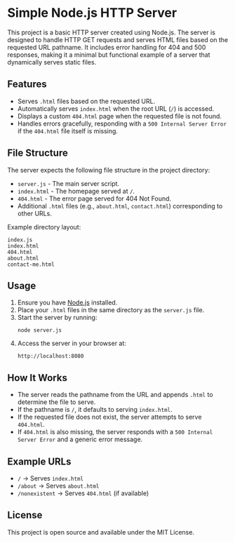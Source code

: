 # Simple Node.js HTTP Server

This project is a basic HTTP server created using Node.js. The server is designed to handle HTTP GET requests and serves HTML files based on the requested URL pathname. It includes error handling for 404 and 500 responses, making it a minimal but functional example of a server that dynamically serves static files.

## Features

- Serves `.html` files based on the requested URL.
- Automatically serves `index.html` when the root URL (`/`) is accessed.
- Displays a custom `404.html` page when the requested file is not found.
- Handles errors gracefully, responding with a `500 Internal Server Error` if the `404.html` file itself is missing.

## File Structure

The server expects the following file structure in the project directory:

- `server.js` - The main server script.
- `index.html` - The homepage served at `/`.
- `404.html` - The error page served for 404 Not Found.
- Additional `.html` files (e.g., `about.html`, `contact.html`) corresponding to other URLs.

Example directory layout:
```
index.js
index.html
404.html
about.html
contact-me.html
```

## Usage

1. Ensure you have [Node.js](https://nodejs.org/) installed.
2. Place your `.html` files in the same directory as the `server.js` file.
3. Start the server by running:
   ```
   node server.js
   ```
4. Access the server in your browser at:
   ```
   http://localhost:8080
   ```

## How It Works

- The server reads the pathname from the URL and appends `.html` to determine the file to serve.
- If the pathname is `/`, it defaults to serving `index.html`.
- If the requested file does not exist, the server attempts to serve `404.html`.
- If `404.html` is also missing, the server responds with a `500 Internal Server Error` and a generic error message.

## Example URLs

- `/` → Serves `index.html`
- `/about` → Serves `about.html`
- `/nonexistent` → Serves `404.html` (if available)

## License

This project is open source and available under the MIT License.
